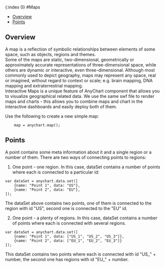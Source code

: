 {:index 0}
#Maps

* [Overview](#overview)
* [Points](#points)
<!--* [Series](#series)!-->

## Overview

A map is a reflection of symbolic relationships between elements of some space, such as objects, regions and themes.
<br>
Some of the maps are static, two-dimensional, geometrically or approximately accurate representations of three-dimensional space, 
while others are dynamic or interactive, even three-dimensional. Although most commonly used to depict geography, maps may represent 
any space, real or imagined, without regard to context or scale; e.g. brain mapping, DNA mapping and extraterrestrial mapping.
<br>
Interactive Maps is a unique feature of AnyChart component that allows you to visualize geographical related data. We use the same swf file to render maps and charts - this allows you to combine maps and chart in the interactive dashboards and easily deploy both of them.

Use the following to create a new simple map:
```
	map = anychart.map();
```

## Points

A point contains some meta information about it and a single region or a number of them. 
There are two ways of connecting points to regions:
1) One point - one region. In this case, dataSet contains a number of points where each is connected to a particular id:
```
var dataSet = anychart.data.set([
    {name: "Point 1", data: "US"},
    {name: "Point 2", data: "EU"},
]);
```
The dataSet above contains two points, one of them is connected to the region with id "US", second one is connected to the "EU" id.

2) One point - a plenty of regions. In this case, dataSet contains a number of points where each is connected with several regions.
```
var dataSet = anychart.data.set([
    {name: "Point 1", data: ["US_1", "US_2", "US_3"]},
    {name: "Point 2", data: ["EU_1", "EU_2", "EU_3"]}
]);
```
This dataSet contains two points where each is connected with id "US_" + number, the second one has regions with id "EU_" + number.
<!--
## Series

<table border="1" class="dtTABLE">
<tbody>
<tr>
<th width="100"><b>Type</b></th>
<th><b>Description</b></th>
<th><b>Example</b></th>
</tr>
<tr>
<td>World Map</td>
<td>
A world map is a map of the surface of the Earth. World maps form a distinctive category of maps due to the problem of projection. 
Maps by necessity distort the presentation of the earth's surface. These distortions reach extremes in a world map. The many ways of projecting 
the earth reflect diverse technical and æsthetic goals for world maps. See list of most significant maps projections.
</td>
<td> </td>
</tr>
<tr>
<td>Choropleth Map</td>
<td> 
A choropleth map (from Greek χώρο ("area/region") + πλήθος ("multitude")) is a thematic map in which areas are shaded or 
patterned in proportion to the measurement of the statistical variable being displayed on the map, such as population density or per-capita income.
</td>
<td>  </td>
</tr>
</tbody>
</table>
!-->
